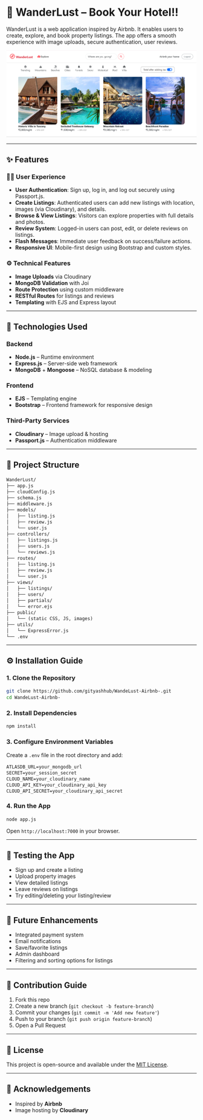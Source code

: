 # 🏡 WanderLust – Book Your Hotel!!

WanderLust is a web application inspired by Airbnb. It enables users to create, explore, and book property listings. The app offers a smooth experience with image uploads, secure authentication, user reviews.

![Homepage Screenshot](assets/screenshots/homepage.png)


---

## ✨ Features

### 🧑‍💼 User Experience
- **User Authentication**: Sign up, log in, and log out securely using Passport.js.
- **Create Listings**: Authenticated users can add new listings with location, images (via Cloudinary), and details.
- **Browse & View Listings**: Visitors can explore properties with full details and photos.
- **Review System**: Logged-in users can post, edit, or delete reviews on listings.
- **Flash Messages**: Immediate user feedback on success/failure actions.
- **Responsive UI**: Mobile-first design using Bootstrap and custom styles.

### ⚙️ Technical Features
- **Image Uploads** via Cloudinary
- **MongoDB Validation** with Joi
- **Route Protection** using custom middleware
- **RESTful Routes** for listings and reviews
- **Templating** with EJS and Express layout

---

## 🧠 Technologies Used

### Backend
- **Node.js** – Runtime environment
- **Express.js** – Server-side web framework
- **MongoDB** + **Mongoose** – NoSQL database & modeling

### Frontend
- **EJS** – Templating engine
- **Bootstrap** – Frontend framework for responsive design

### Third-Party Services
- **Cloudinary** – Image upload & hosting
- **Passport.js** – Authentication middleware

---

## 📁 Project Structure

```
WanderLust/
├── app.js
├── cloudConfig.js
├── schema.js
├── middleware.js
├── models/
│   ├── listing.js
│   ├── review.js
│   └── user.js
├── controllers/
│   ├── listings.js
│   ├── users.js
│   └── reviews.js
├── routes/
│   ├── listing.js
│   ├── review.js
│   └── user.js
├── views/
│   ├── listings/
│   ├── users/
│   ├── partials/
│   └── error.ejs
├── public/
│   └── (static CSS, JS, images)
├── utils/
│   └── ExpressError.js
└── .env
```

---

## ⚙️ Installation Guide

### 1. Clone the Repository

```bash
git clone https://github.com/gityashhub/WandeLust-Airbnb-.git
cd WandeLust-Airbnb-
```

### 2. Install Dependencies

```bash
npm install
```

### 3. Configure Environment Variables

Create a `.env` file in the root directory and add:

```env
ATLASDB_URL=your_mongodb_url
SECRET=your_session_secret
CLOUD_NAME=your_cloudinary_name
CLOUD_API_KEY=your_cloudinary_api_key
CLOUD_API_SECRET=your_cloudinary_api_secret
```

### 4. Run the App

```bash
node app.js
```

Open `http://localhost:7000` in your browser.

---

## 🧪 Testing the App

- Sign up and create a listing
- Upload property images
- View detailed listings 
- Leave reviews on listings
- Try editing/deleting your listing/review

---

## 🔧 Future Enhancements

- Integrated payment system
- Email notifications
- Save/favorite listings
- Admin dashboard
- Filtering and sorting options for listings

---

## 🤝 Contribution Guide

1. Fork this repo
2. Create a new branch (`git checkout -b feature-branch`)
3. Commit your changes (`git commit -m 'Add new feature'`)
4. Push to your branch (`git push origin feature-branch`)
5. Open a Pull Request

---

## 📄 License

This project is open-source and available under the [MIT License](LICENSE).

---

## 🙌 Acknowledgements

- Inspired by **Airbnb**
- Image hosting by **Cloudinary**
